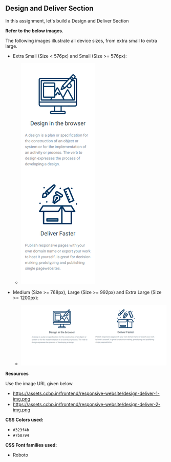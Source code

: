 ## Design and Deliver Section


In this assignment, let's build a Design and Deliver Section



**Refer to the below images.**

The following images illustrate all device sizes, from extra small to extra large.

- Extra Small (Size < 576px) and Small (Size >= 576px):

    - ![alt text](image.png)

- Medium (Size >= 768px), Large (Size >= 992px) and Extra Large (Size >= 1200px):
    - ![alt text](image-1.png)

**Resources**

Use the image URL given below.

- https://assets.ccbp.in/frontend/responsive-website/design-deliver-1-img.png
- https://assets.ccbp.in/frontend/responsive-website/design-deliver-2-img.png


**CSS Colors used:**
- `#323f4b`
- `#7b8794`

**CSS Font families used:**
- Roboto